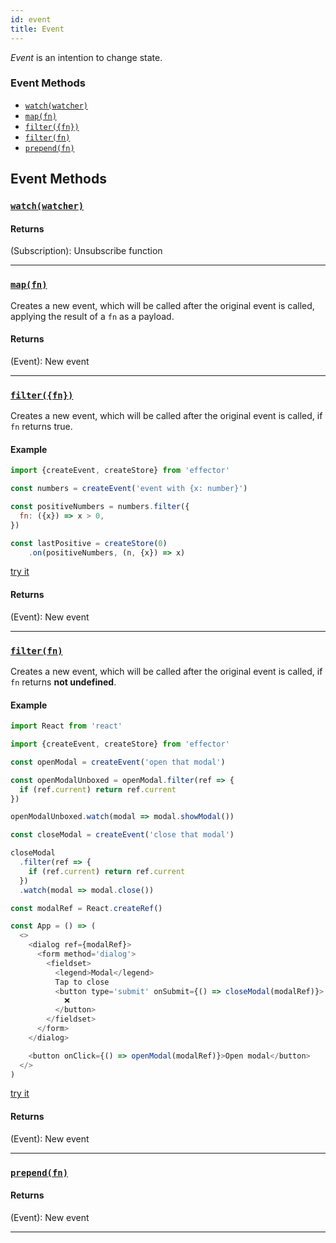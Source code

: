 ```yaml
---
id: event
title: Event
---
```


_Event_ is an intention to change state.

### Event Methods

- [`watch(watcher)`](#watch)
- [`map(fn)`](#map)
- [`filter({fn})`](#filter)
- [`filter(fn)`](#filtermap)
- [`prepend(fn)`](#prepend)

## Event Methods

### <a id='watch'></a>[`watch(watcher)`](#watch)

#### Returns

(Subscription): Unsubscribe function

<hr>

### <a id='map'></a>[`map(fn)`](#map)

Сreates a new event, which will be called after the original event is called, applying the result of a `fn` as a payload.

#### Returns

(Event): New event

<hr>

### <a id='filter'></a>[`filter({fn})`](#filter)

Сreates a new event, which will be called after the original event is called, if `fn` returns true.

#### Example

```javascript
import {createEvent, createStore} from 'effector'

const numbers = createEvent('event with {x: number}')

const positiveNumbers = numbers.filter({
  fn: ({x}) => x > 0,
})

const lastPositive = createStore(0)
	.on(positiveNumbers, (n, {x}) => x)

```

[try it](https://share.effector.dev/XHDQ3FDX)

#### Returns

(Event): New event

<hr>

### <a id='filtermap'></a>[`filter(fn)`](#filtermap)

Сreates a new event, which will be called after the original event is called, if `fn` returns **not undefined**.

#### Example

```javascript
import React from 'react'

import {createEvent, createStore} from 'effector'

const openModal = createEvent('open that modal')

const openModalUnboxed = openModal.filter(ref => {
  if (ref.current) return ref.current
})

openModalUnboxed.watch(modal => modal.showModal())

const closeModal = createEvent('close that modal')

closeModal
  .filter(ref => {
    if (ref.current) return ref.current
  })
  .watch(modal => modal.close())

const modalRef = React.createRef()

const App = () => (
  <>
    <dialog ref={modalRef}>
      <form method='dialog'>
        <fieldset>
          <legend>Modal</legend>
          Tap to close
          <button type='submit' onSubmit={() => closeModal(modalRef)}>
            ❌
          </button>
        </fieldset>
      </form>
    </dialog>

    <button onClick={() => openModal(modalRef)}>Open modal</button>
  </>
)


```

[try it](https://share.effector.dev/axd5A0G5)

#### Returns

(Event): New event

<hr>

### <a id='prepend'></a>[`prepend(fn)`](#prepend)

#### Returns

(Event): New event

<hr>
